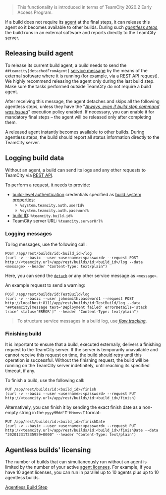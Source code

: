 [//]: # (title: Detaching Build from Agent)
[//]: # (auxiliary-id: Detaching Build from Agent)

>This functionality is introduced in terms of TeamCity 2020.2 Early Access Program.

If a build does not require its [agent](build-agent.md) at the final steps, it can release this agent so it becomes available to other builds. During such [_agentless steps_](agentless-build-step.md), the build runs in an external software and reports directly to the TeamCity server.

## Releasing build agent

To release its current build agent, a build needs to send the `##teamcity[detachedFromAgent]` [service message](service-messages.md) by the means of the external software where it is running (for example, via a [REST API request](#Logging+messages)). We highly recommend releasing the agent only during the last build step. Make sure the tasks performed outside TeamCity do not require a build agent.

After receiving this message, the agent detaches and skips all the following agentless steps, unless they have the "[_Always, even if build stop command was issued_](configuring-build-steps.md#Execution+policy)" execution policy enabled. If necessary, you can enable it for mandatory final steps – the agent will be released only after completing them.
                        
A released agent instantly becomes available to other builds. During agentless steps, the build should report all status information directly to the TeamCity server.

## Logging build data

Without an agent, a build can send its logs and any other requests to TeamCity via [REST API](rest-api.md).

To perform a request, it needs to provide:

* [build-level authentication](artifact-dependencies.md#Build-level+authentication) credentials specified as [build system properties](configuring-build-parameters.md):
   * `%system.teamcity.auth.userId%`
   * `%system.teamcity.auth.password%`
* [build ID](working-with-build-results.md#Internal+Build+ID): `%teamcity.build.id%`
* TeamCity server URL: `%teamcity.serverUrl%`

### Logging messages

To log messages, use the following call:

```shell script
POST /app/rest/builds/id:<build_id>/log 
(curl -v --basic --user <username>:<password> --request POST http://<teamcity.url>/app/rest/builds/id:<build_id>/log --data <message> --header "Content-Type: text/plain")
```

Here, you can send the [`detach`](#Releasing+build+agent) or any other service message as `<message>`.

An example request to send a warning:

```shell script
POST /app/rest/builds/id:TestBuild/log 
(curl -v --basic --user johnsmith:password1 --request POST http://localhost:8111/app/rest/builds/id:TestBuild/log --data "##teamcity[message text='Deployment failed' errorDetails='stack trace' status='ERROR']" --header "Content-Type: text/plain")
```

>To structure service messages in a build log, use [_flow tracking_](service-messages.md#Message+FlowId).

### Finishing build

It is important to ensure that a build, executed externally, delivers a finishing request to the TeamCity server. If the server is temporarily unavailable and cannot receive this request on time, the build should retry until this operation is successful. Without the finishing request, the build will be running on the TeamCity server indefinitely, until reaching its specified timeout, if any.

To finish a build, use the following call:

```shell script
PUT /app/rest/builds/id:<build_id>/finish
(curl -v --basic --user <username>:<password> --request PUT http://<teamcity.url>/app/rest/builds/id:<build_id>/finish)
```

Alternatively, you can finish it by sending the exact finish date as a non-empty string in the `yyyyMMdd'T'HHmmssZ` format:

```shell script
PUT /app/rest/builds/id:<build_id>/finishDate
(curl -v --basic --user <username>:<password> --request PUT http://<teamcity.url>/app/rest/builds/id:<build_id>/finishDate --data "20201231T235959+0000" --header "Content-Type: text/plain")
```

<anchor name="DetachingBuildfromAgent-agentless-licensing"/>

## Agentless builds' licensing

The number of builds that can simultaneously run without an agent is limited by the number of your active [agent licenses](licensing-policy.md#Number+of+Agents). For example, if you have 10 agent licenses, you can run in parallel up to 10 agents plus up to 10 agentless builds.

<seealso>
        <category ref="concepts">
            <a href="agentless-build-step.md">Agentless Build Step</a>
        </category>
</seealso>

